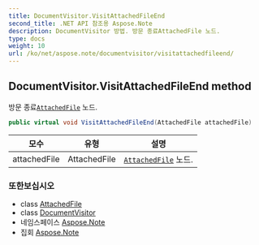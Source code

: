 ```yaml
---
title: DocumentVisitor.VisitAttachedFileEnd
second_title: .NET API 참조용 Aspose.Note
description: DocumentVisitor 방법. 방문 종료AttachedFile 노드.
type: docs
weight: 10
url: /ko/net/aspose.note/documentvisitor/visitattachedfileend/
---
```

## DocumentVisitor.VisitAttachedFileEnd method

방문 종료[`AttachedFile`](../../attachedfile/) 노드.

```csharp
public virtual void VisitAttachedFileEnd(AttachedFile attachedFile)
```

| 모수 | 유형 | 설명 |
| --- | --- | --- |
| attachedFile | AttachedFile | [`AttachedFile`](../../attachedfile/) 노드. |

### 또한보십시오

* class [AttachedFile](../../attachedfile/)
* class [DocumentVisitor](../)
* 네임스페이스 [Aspose.Note](../../documentvisitor/)
* 집회 [Aspose.Note](../../../)


